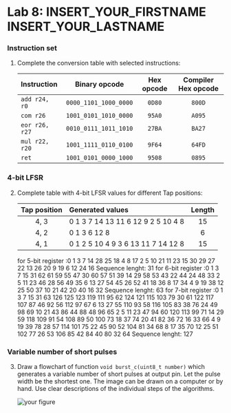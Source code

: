 # Lab 8: INSERT_YOUR_FIRSTNAME INSERT_YOUR_LASTNAME

### Instruction set

1. Complete the conversion table with selected instructions:

   | **Instruction** | **Binary opcode** | **Hex opcode** | **Compiler Hex opcode** |
   | :-- | :-: | :-: | :-: |
   | `add r24, r0` | `0000_1101_1000_0000` | `0D80` | `800D` |
   | `com r26` | `1001_0101_1010_0000` | `95A0` | `A095` |
   | `eor r26, r27` | `0010_0111_1011_1010` | `27BA` | `BA27` |
   | `mul r22, r20` | `1001_1111_0110_0100` | `9F64` | `64FD` |
   | `ret` | `1001_0101_0000_1000` | `9508` | `0895` |

### 4-bit LFSR

2. Complete table with 4-bit LFSR values for different Tap positions:

   | **Tap position** | **Generated values** | **Length** |
   | :-: | :-- | :-: |
   | 4, 3 | 0 1 3 7 14 13 11 6 12 9 2 5 10 4 8 | 15 |
   | 4, 2 | 0 1 3 6 12 8 | 6 |
   | 4, 1 | 0 1 2 5 10 4 9 3 6 13 11 7 14 12 8 | 15 |
   for 5-bit register :0 1 3 7 14 28 25 18 4 8 17 2 5 10 21 11 23 15 30 29 27 22 13 26 20 9 19 6 12 24 16 Sequence lenght: 31
   for 6-bit register :0 1 3 7 15 31 62 61 59 55 47 30 60 57 51 39 14 29 58 53 43 22 44 24 48 33 2 5 11 23 46 28 56 49 35 6 13 27 54 45 26 52 41 18 36 8 17 34 4 9 19 38 12 25 50 37 10 21 42 20 40 16 32 Sequence lenght: 63
   for 7-bit register :0 1 3 7 15 31 63 126 125 123 119 111 95 62 124 121 115 103 79 30 61 122 117 107 87 46 92 56 112 97 67 6 13 27 55 110 93 58 116 105 83 38 76 24 49 98 69 10 21 43 86 44 88 48 96 65 2 5 11 23 47 94 60 120 113 99 71 14 29 59 118 109 91 54 108 89 50 100 73 18 37 74 20 41 82 36 72 16 33 66 4 9 19 39 78 28 57 114 101 75 22 45 90 52 104 81 34 68 8 17 35 70 12 25 51 102 77 26 53 106 85 42 84 40 80 32 64 Sequence lenght: 127

### Variable number of short pulses

3. Draw a flowchart of function `void burst_c(uint8_t number)` which generates a variable number of short pulses at output pin. Let the pulse width be the shortest one. The image can be drawn on a computer or by hand. Use clear descriptions of the individual steps of the algorithms.

   ![your figure]()